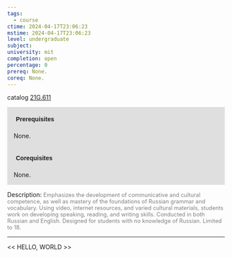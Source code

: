 ```yaml
---
tags:
  - course
ctime: 2024-04-17T23:06:23
mstime: 2024-04-17T23:06:23
level: undergraduate
subject: 
university: mit
completion: open
percentage: 0
prereq: None.
coreq: None.
---
```


catalog [21G.611](http://student.mit.edu/catalog/m21Gm.html#21G.611)

<span style="display: block; padding: 15px; background-color: rgb(100, 100, 100, 0.2);"><font id="m_prereq2241_0" style="display: block; font-family: Arial, sans-serif; font-weight: bold; padding: 5px">Prerequisites</font><br><span id="prereq2241_0">None.</span></span>
<span style="display: block; padding: 15px; background-color: rgb(100, 100, 100, 0.2);"><font id="m_coreq2241_0" style="display: block; font-family: Arial, sans-serif; font-weight: bold; padding: 5px">Corequisites</font><br><span id="coreq2241_0">None.</span></span>

<font style="">Description:</font>
<font style="color: grey; font-size: 0.8rem;">Emphasizes the development of communicative and cultural competence, as well as mastery of the foundations of Russian grammar and vocabulary. Using video, internet resources, and varied cultural materials, students work on developing speaking, reading, and writing skills. Conducted in both Russian and English. Designed for students with no knowledge of Russian. Limited to 18.</font>



---

<< HELLO, WORLD >>
